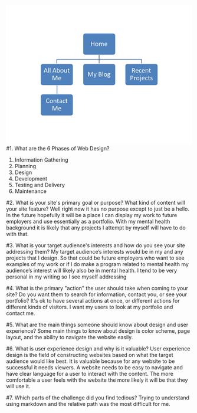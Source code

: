 ![My sitemap](https://github.com/Ororophoenix/phase-0/blob/master/week-2/imgs/site-map.png)
#1.	What are the 6 Phases of Web Design?
1.	Information Gathering
2.	Planning
3.	Design
4.	Development
5.	Testing and Delivery
6.	Maintenance

#2.	What is your site's primary goal or purpose? What kind of content will your site feature?
Well right now it has no purpose except to just be a hello. In the future hopefully it will be a place I can display my work to future employers and use essentially as a portfolio. With my mental health background it is likely that any projects I attempt by myself will have to do with that. 
	
#3.	What is your target audience's interests and how do you see your site addressing them?
My target audience’s interests would be in my and any projects that I design. So that could be future employers who want to see examples of my work or if I do make a program related to mental health my audience’s interest will likely also be in mental health. I tend to be very personal in my writing so I see myself addressing 
	
#4.	What is the primary "action" the user should take when coming to your site? Do you want them to search for information, contact you, or see your portfolio? It's ok to have several actions at once, or different actions for different kinds of visitors.
I want my users to look at my portfolio and contact me. 

#5.	What are the main things someone should know about design and user experience?
Some main things to know about design is color scheme, page layout, and the ability to navigate the website easily.

#6.	What is user experience design and why is it valuable? 
User experience design is the field of constructing websites based on what the target audience would like best. It is valuable because for any website to be successful it needs viewers. A website needs to be easy to navigate and have clear language for a user to interact with the content. The more comfortable a user feels with the website the more likely it will be that they will use it.

#7.	Which parts of the challenge did you find tedious?
Trying to understand using markdown and the relative path was the most difficult for me. 
